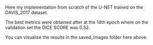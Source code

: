 Here my implementation from scratch of the U-NET trained on the DAVIS_2017 dataset. 

The best metrics were obtained after at the 14th epoch where on the validation set the DICE SCORE was 0.52.

You can visualise the results in the saved_images folder here above.
